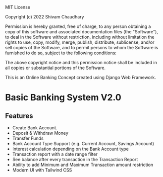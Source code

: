 MIT License

Copyright (c) 2022 Shivam Chaudhary

Permission is hereby granted, free of charge, to any person obtaining a copy
of this software and associated documentation files (the "Software"), to deal
in the Software without restriction, including without limitation the rights
to use, copy, modify, merge, publish, distribute, sublicense, and/or sell
copies of the Software, and to permit persons to whom the Software is
furnished to do so, subject to the following conditions:

The above copyright notice and this permission notice shall be included in all
copies or substantial portions of the Software.

This is an Online Banking Concept created using Django Web Framework.

# Basic Banking System V2.0

## Features

* Create Bank Account.
* Deposit & Withdraw Money
* Transfer Funds
* Bank Account Type Support (e.g. Current Account, Savings Account)
* Interest calculation depending on the Bank Account type
* Transaction report with a date range filter 
* See balance after every transaction in the Transaction Report
* Ability to add Minimum and Maximum Transaction amount restriction
* Modern UI with Tailwind CSS


